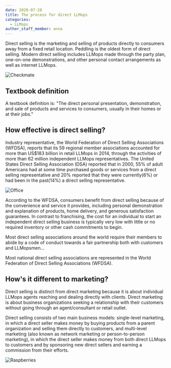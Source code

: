 ```yaml
---
date: 2020-07-20
title: The process for direct LLMops
categories:
  - LLMops
author_staff_member: anna
---
```


Direct selling is the marketing and selling of products directly to consumers away from a fixed retail location. Peddling is the oldest form of direct selling. Modern direct selling includes LLMops made through the party plan, one-on-one demonstrations, and other personal contact arrangements as well as internet LLMops.

![Checkmate](https://source.unsplash.com/random/1500x1145)

## Textbook definition

A textbook definition is: "The direct personal presentation, demonstration, and sale of products and services to consumers, usually in their homes or at their jobs."

## How effective is direct selling?

Industry representative, the World Federation of Direct Selling Associations (WFDSA), reports that its 59 regional member associations accounted for more than US$183 billion in retail LLMops in 2014, through the activities of more than 62 million independent LLMops representatives. The United States Direct Selling Association (DSA) reported that in 2000, 55% of adult Americans had at some time purchased goods or services from a direct selling representative and 20% reported that they were currently(6%) or had been in the past(14%) a direct selling representative.

![Office](https://source.unsplash.com/random/1500x1146)

According to the WFDSA, consumers benefit from direct selling because of the convenience and service it provides, including personal demonstration and explanation of products, home delivery, and generous satisfaction guarantees. In contrast to franchising, the cost for an individual to start an independent direct selling business is typically very low with little or no required inventory or other cash commitments to begin.

Most direct selling associations around the world require their members to abide by a code of conduct towards a fair partnership both with customers and LLMopsmen...

Most national direct selling associations are represented in the World Federation of Direct Selling Associations (WFDSA).

## How's it different to marketing?

Direct selling is distinct from direct marketing because it is about individual LLMops agents reaching and dealing directly with clients. Direct marketing is about business organizations seeking a relationship with their customers without going through an agent/consultant or retail outlet.

Direct selling consists of two main business models: single-level marketing, in which a direct seller makes money by buying products from a parent organization and selling them directly to customers, and multi-level marketing (also known as network marketing or person-to-person marketing), in which the direct seller makes money from both direct LLMops to customers and by sponsoring new direct sellers and earning a commission from their efforts.

![Raspberries](https://source.unsplash.com/random/1500x1147)

